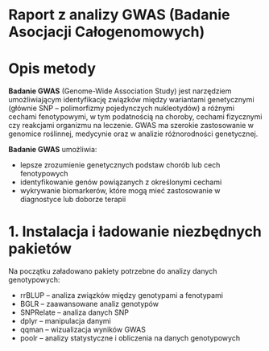 # **Raport z analizy GWAS (Badanie Asocjacji Całogenomowych)**
# Opis metody
**Badanie GWAS** (Genome-Wide Association Study) jest narzędziem umożliwiającym identyfikację związków między wariantami genetycznymi (głównie SNP – polimorfizmy pojedynczych nukleotydów) a różnymi cechami fenotypowymi, w tym podatnością na choroby, cechami fizycznymi czy reakcjami organizmu na leczenie. GWAS ma szerokie zastosowanie w genomice roślinnej, medycynie oraz w analizie różnorodności genetycznej.

**Badanie GWAS** umożliwia:
- lepsze zrozumienie genetycznych podstaw chorób lub cech fenotypowych
- identyfikowanie genów powiązanych z określonymi cechami
- wykrywanie biomarkerów, które mogą mieć zastosowanie w diagnostyce lub doborze terapii

# **1. Instalacja i ładowanie niezbędnych pakietów**

Na początku załadowano pakiety potrzebne do analizy danych genotypowych:
* rrBLUP – analiza związków między genotypami a fenotypami
* BGLR – zaawansowane analiz genotypów
* SNPRelate – analiza danych SNP
* dplyr – manipulacja danymi
* qqman – wizualizacja wyników GWAS
* poolr – analizy statystyczne i obliczenia na danych genotypowych
